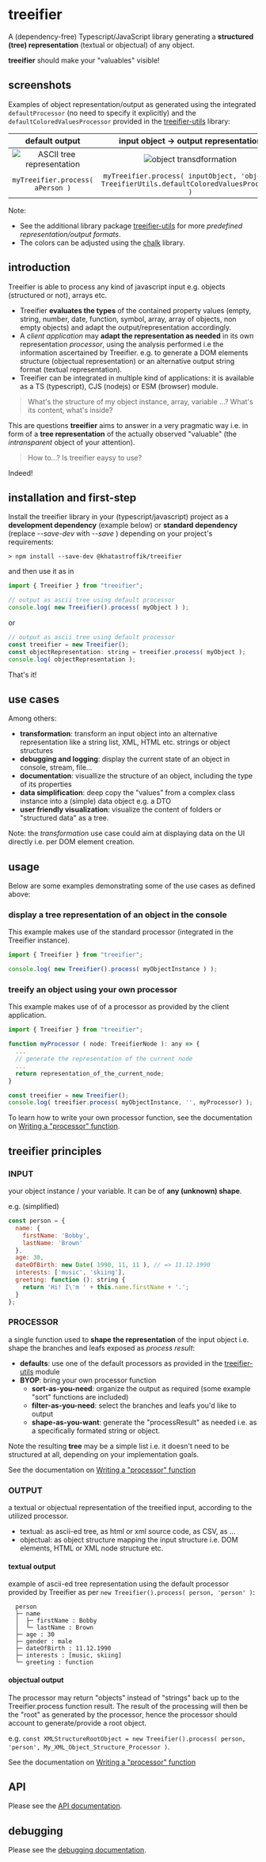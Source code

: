 <!-- markdownlint-disable MD033 MD005 -->
# treeifier

A (dependency-free) Typescript/JavaScript library generating a **structured (tree) representation** (textual or objectual) of any object.

**treeifier** should make your "valuables" visible!

## screenshots

Examples of object representation/output as generated using the integrated `defaultProcessor` (no need to specify it explicitly) and the `defaultColoredValuesProcessor` provided in the [treeifier-utils][treeifier-utils] library:

| default output |input object &rightarrow; output representation|
|:---:|:---:|
| ![ASCII tree representation](./doc/screenshot-default-ascii-tree.png) | ![object transdformation](./doc/screenshot-object-transformation.png) |
|`myTreeifier.process( aPerson )`|`myTreeifier.process( inputObject, 'object', TreeifierUtils.defaultColoredValuesProcessor )`|

Note:

- See the additional library package [treeifier-utils][treeifier-utils] for more *predefined representation/output formats*.
- The colors can be adjusted using the [chalk](https://github.com/chalk/chalk) library.

## introduction

Treeifier is able to process any kind of javascript input e.g. objects (structured or not), arrays etc.

- Treeifier **evaluates the types** of the contained property values (empty, string, number, date, function, symbol, array, array of objects, non empty objects) and adapt the output/representation accordingly.
- A *client application* may **adapt the representation as needed** in its own representation *processor*, using the analysis performed i.e the information ascertained by Treeifier. e.g. to generate a DOM elements structure (objectual representation) or an alternative output string format (textual representation).
- Treeifier can be integrated in multiple kind of applications: it is available as a TS (typescript), CJS (nodejs) or ESM (browser) module.

> What's the structure of my object instance, array, variable ...? What's its content, what's inside?

This are questions **treeifier** aims to answer in a very pragmatic way i.e. in form of a **tree representation** of the actually observed "valuable" (the *intransparent* object of your attention).

> How to...? Is treeifier eaysy to use?

Indeed!

## installation and first-step

Install the treeifier library in your (typescript/javascript) project as a **development dependency** (example below) or **standard dependency** (replace *--save-dev* with *--save* ) depending on your project's requirements:

```shell
> npm install --save-dev @khatastroffik/treeifier
```

and then use it as in

```javascript
import { Treeifier } from "treeifier";

// output as ascii tree using default processor
console.log( new Treeifier().process( myObject ) );
```

or

```javascript
// output as ascii tree using default processor
const treeifier = new Treeifier();
const objectRepresentation: string = treeifier.process( myObject );
console.log( objectRepresentation );
```

That's it!

## use cases

Among others:

- **transformation**: transform an input object into an alternative representation like a string list, XML, HTML etc. strings or object structures
- **debugging and logging**: display the current state of an object in console, stream, file...
- **documentation**: visuallize the structure of an object, including the type of its properties
- **data simplification**: deep copy the "values" from a complex class instance into a (simple) data object e.g. a DTO
- **user friendly visualization**: visualize the content of folders or "structured data" as a tree.

Note: the *transformation* use case could aim at displaying data on the UI directly i.e. per DOM element creation.

## usage

Below are some examples demonstrating some of the use cases as defined above:

### display a tree representation of an object in the console

This example makes use of the standard processor (integrated in the Treeifier instance).

```javascript
import { Treeifier } from "treeifier";

console.log( new Treeifier().process( myObjectInstance ) );
```

### treeify an object using your own processor

This example makes use of of a processor as provided by the client application.

```javascript
import { Treeifier } from "treeifier";

function myProcessor ( node: TreeifierNode ): any => {
  ...
  // generate the representation of the current node
  ...
  return representation_of_the_current_node;
}

const treeifier = new Treeifier();
console.log( treeifier.process( myObjectInstance, '', myProcessor) );

```

To learn how to write your own processor function, see the documentation on [Writing a "processor" function][write-processor].

## treeifier principles

### INPUT

your object instance / your variable. It can be of **any (unknown) shape**.

e.g. (simplified)

```javascript
const person = {
  name: {
    firstName: 'Bobby',
    lastName: 'Brown'
  },
  age: 30,
  dateOfBirth: new Date( 1990, 11, 11 ), // => 11.12.1990
  interests: ['music', 'skiing'],
  greeting: function (): string {
    return 'Hi! I\'m ' + this.name.firstName + '.';
  }
};
```

### PROCESSOR

a single function used to **shape the representation** of the input object i.e. shape the branches and leafs exposed as *process result*:

- **defaults**: use one of the default processors as provided in the [treeifier-utils][treeifier-utils] module
- **BYOP**: bring your own processor function
  - **sort-as-you-need**: organize the output as required (some example "sort" functions are included)
  - **filter-as-you-need**: select the branches and leafs you'd like to output
  - **shape-as-you-want**: generate the "processResult" as needed i.e. as a specifically formated string or object.

Note the resulting **tree** may be a simple list i.e. it doesn't need to be structured at all, depending on your implementation goals.

See the documentation on [Writing a "processor" function][write-processor]

### OUTPUT

a textual or objectual representation of the treeified input, according to the utilized processor.

- textual: as ascii-ed tree, as html or xml source code, as CSV, as ...
- objectual: as object structure mapping the input structure i.e. DOM elements, HTML or XML node structure etc.

#### textual output

example of ascii-ed tree representation using the default processor provided by Treeifier as per `new Treeifier().process( person, 'person' )`:

```ascii
  person
  ├─ name
  │  ├─ firstName : Bobby
  │  └─ lastName : Brown
  ├─ age : 30
  ├─ gender : male
  ├─ dateOfBirth : 11.12.1990
  ├─ interests : [music, skiing]
  └─ greeting : function
```

#### objectual output

The processor may return "objects" instead of "strings" back up to the Treeifier.process function result. The result of the processing will then be the "root" as generated by the processor, hence the processor should account to generate/provide a root object.

e.g. `const XMLStructureRootObject = new Treeifier().process( person, 'person', My_XML_Object_Structure_Processor )`.

See the documentation on [Writing a "processor" function][write-processor]

## API

Please see the [API documentation][API-documentation].

## debugging

Please see the [debugging documentation][debugging].

[write-processor]: ./docs/writing-a-processor-function.md
[treeifier-utils]: https://github.com/khatastroffik/treeifier-utils
[API-documentation]: ./doc/api.md
[debugging]: ./doc/debugging.md
